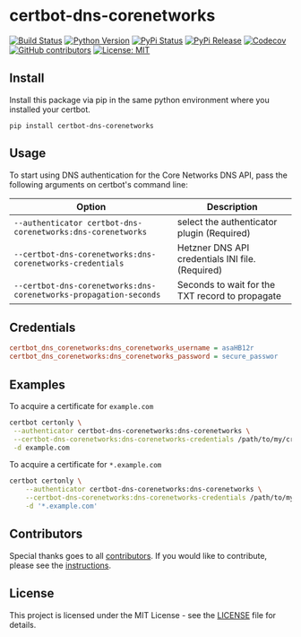 # certbot-dns-corenetworks

[![Build Status](https://img.shields.io/drone/build/thegeeklab/certbot-dns-corenetworks?logo=drone)](https://cloud.drone.io/thegeeklab/certbot-dns-corenetworks)
[![Python Version](https://img.shields.io/pypi/pyversions/certbot-dns-corenetworks.svg)](https://pypi.org/project/certbot-dns-corenetworks/)
[![PyPi Status](https://img.shields.io/pypi/status/certbot-dns-corenetworks.svg)](https://pypi.org/project/certbot-dns-corenetworks/)
[![PyPi Release](https://img.shields.io/pypi/v/certbot-dns-corenetworks.svg)](https://pypi.org/project/certbot-dns-corenetworks/)
[![Codecov](https://img.shields.io/codecov/c/github/thegeeklab/certbot-dns-corenetworks)](https://codecov.io/gh/thegeeklab/certbot-dns-corenetworks)
[![GitHub contributors](https://img.shields.io/github/contributors/thegeeklab/certbot-dns-corenetworks)](https://github.com/thegeeklab/certbot-dns-corenetworks/graphs/contributors)
[![License: MIT](https://img.shields.io/github/license/thegeeklab/certbot-dns-corenetworks)](https://github.com/thegeeklab/certbot-dns-corenetworks/blob/master/LICENSE)

## Install

Install this package via pip in the same python environment where you installed your certbot.

```console
pip install certbot-dns-corenetworks
```

## Usage

To start using DNS authentication for the Core Networks DNS API, pass the following arguments on certbot's command line:

| Option                                                            | Description                                      |
| ----------------------------------------------------------------- | ------------------------------------------------ |
| `--authenticator certbot-dns-corenetworks:dns-corenetworks`       | select the authenticator plugin (Required)       |
| `--certbot-dns-corenetworks:dns-corenetworks-credentials`         | Hetzner DNS API credentials INI file. (Required) |
| `--certbot-dns-corenetworks:dns-corenetworks-propagation-seconds` | Seconds to wait for the TXT record to propagate  |

## Credentials

```ini
certbot_dns_corenetworks:dns_corenetworks_username = asaHB12r
certbot_dns_corenetworks:dns_corenetworks_password = secure_passwor
```

## Examples

To acquire a certificate for `example.com`

```bash
certbot certonly \
 --authenticator certbot-dns-corenetworks:dns-corenetworks \
 --certbot-dns-corenetworks:dns-corenetworks-credentials /path/to/my/credentials.ini \
 -d example.com
```

To acquire a certificate for `*.example.com`

```bash
certbot certonly \
    --authenticator certbot-dns-corenetworks:dns-corenetworks \
    --certbot-dns-corenetworks:dns-corenetworks-credentials /path/to/my/credentials.ini \
    -d '*.example.com'
```

## Contributors

Special thanks goes to all [contributors](https://github.com/thegeeklab/certbot-dns-corenetworks/graphs/contributors). If you would like to contribute,
please see the [instructions](https://github.com/thegeeklab/certbot-dns-corenetworks/blob/main/CONTRIBUTING.md).

## License

This project is licensed under the MIT License - see the [LICENSE](https://github.com/thegeeklab/certbot-dns-corenetworks/blob/master/LICENSE) file for details.

